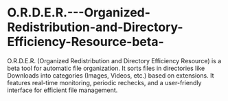 # O.R.D.E.R.---Organized-Redistribution-and-Directory-Efficiency-Resource-beta-
O.R.D.E.R. (Organized Redistribution and Directory Efficiency Resource) is a beta tool for automatic file organization. It sorts files in directories like Downloads into categories (Images, Videos, etc.) based on extensions. It features real-time monitoring, periodic rechecks, and a user-friendly interface for efficient file management.
